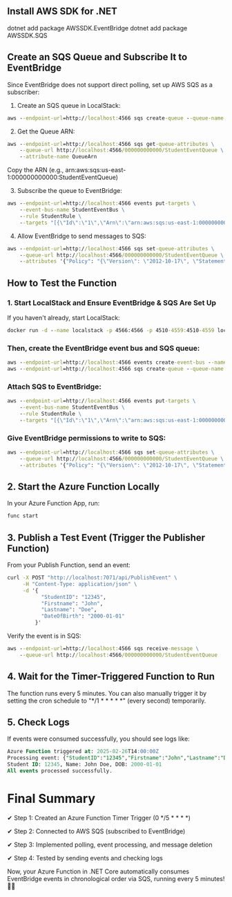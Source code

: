 ﻿
## Install AWS SDK for .NET

dotnet add package AWSSDK.EventBridge
dotnet add package AWSSDK.SQS


## Create an SQS Queue and Subscribe It to EventBridge

Since EventBridge does not support direct polling, set up AWS SQS as a subscriber:

1. Create an SQS queue in LocalStack:
````cmd
aws --endpoint-url=http://localhost:4566 sqs create-queue --queue-name StudentEventQueue
````

2. Get the Queue ARN:
````cmd
aws --endpoint-url=http://localhost:4566 sqs get-queue-attributes \
    --queue-url http://localhost:4566/000000000000/StudentEventQueue \
    --attribute-name QueueArn
````
Copy the ARN (e.g., arn:aws:sqs:us-east-1:000000000000:StudentEventQueue)


3. Subscribe the queue to EventBridge:
````cmd
aws --endpoint-url=http://localhost:4566 events put-targets \
    --event-bus-name StudentEventBus \
    --rule StudentRule \
    --targets "[{\"Id\":\"1\",\"Arn\":\"arn:aws:sqs:us-east-1:000000000000:StudentEventQueue\"}]"
````

4. Allow EventBridge to send messages to SQS:
````cmd
aws --endpoint-url=http://localhost:4566 sqs set-queue-attributes \
    --queue-url http://localhost:4566/000000000000/StudentEventQueue \
    --attributes '{"Policy": "{\"Version\": \"2012-10-17\", \"Statement\": [{ \"Effect\": \"Allow\", \"Principal\": \"*\", \"Action\": \"sqs:SendMessage\", \"Resource\": \"arn:aws:sqs:us-east-1:000000000000:StudentEventQueue\"}]}"}'
````

## How to Test the Function

### 1. Start LocalStack and Ensure EventBridge & SQS Are Set Up

If you haven't already, start LocalStack:
````cmd
docker run -d --name localstack -p 4566:4566 -p 4510-4559:4510-4559 localstack/localstack
````

### Then, create the EventBridge event bus and SQS queue:
```cmd
aws --endpoint-url=http://localhost:4566 events create-event-bus --name StudentEventBus
aws --endpoint-url=http://localhost:4566 sqs create-queue --queue-name StudentEventQueue
```

### Attach SQS to EventBridge:
```cmd
aws --endpoint-url=http://localhost:4566 events put-targets \
    --event-bus-name StudentEventBus \
    --rule StudentRule \
    --targets "[{\"Id\":\"1\",\"Arn\":\"arn:aws:sqs:us-east-1:000000000000:StudentEventQueue\"}]"
```

### Give EventBridge permissions to write to SQS:
```cmd
aws --endpoint-url=http://localhost:4566 sqs set-queue-attributes \
    --queue-url http://localhost:4566/000000000000/StudentEventQueue \
    --attributes '{"Policy": "{\"Version\": \"2012-10-17\", \"Statement\": [{ \"Effect\": \"Allow\", \"Principal\": \"*\", \"Action\": \"sqs:SendMessage\", \"Resource\": \"arn:aws:sqs:us-east-1:000000000000:StudentEventQueue\"}]}"}'
```

## 2. Start the Azure Function Locally
In your Azure Function App, run:

```cmd
func start
```

## 3. Publish a Test Event (Trigger the Publisher Function)
From your Publish Function, send an event:

```cmd
curl -X POST "http://localhost:7071/api/PublishEvent" \
     -H "Content-Type: application/json" \
     -d '{
           "StudentID": "12345",
           "Firstname": "John",
           "Lastname": "Doe",
           "DateOfBirth": "2000-01-01"
         }'
```

Verify the event is in SQS:
```cmd
aws --endpoint-url=http://localhost:4566 sqs receive-message \
    --queue-url http://localhost:4566/000000000000/StudentEventQueue
```


## 4. Wait for the Timer-Triggered Function to Run
The function runs every 5 minutes. You can also manually trigger it by setting the cron schedule to "*/1 * * * * *" (every second) temporarily.

## 5. Check Logs
If events were consumed successfully, you should see logs like:
```sql
Azure Function triggered at: 2025-02-26T14:00:00Z
Processing event: {"StudentID":"12345","Firstname":"John","Lastname":"Doe","DateOfBirth":"2000-01-01"}
Student ID: 12345, Name: John Doe, DOB: 2000-01-01
All events processed successfully.
```


# Final Summary

✔ Step 1: Created an Azure Function Timer Trigger (0 */5 * * * *)

✔ Step 2: Connected to AWS SQS (subscribed to EventBridge)

✔ Step 3: Implemented polling, event processing, and message deletion

✔ Step 4: Tested by sending events and checking logs

Now, your Azure Function in .NET Core automatically consumes EventBridge events in chronological order via SQS, running every 5 minutes! 🎯🚀